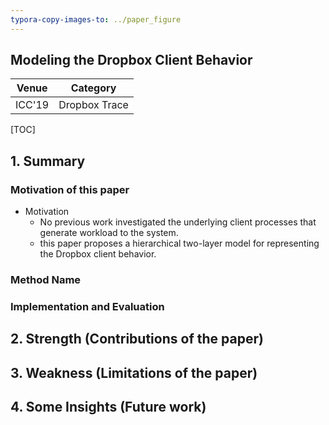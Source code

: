 ```yaml
---
typora-copy-images-to: ../paper_figure
---
```

Modeling the Dropbox Client Behavior
------------------------------------------
|           Venue            |       Category       |
| :------------------------: | :------------------: |
| ICC'19 | Dropbox Trace |
[TOC]

## 1. Summary
### Motivation of this paper
- Motivation 
  - No previous work investigated the underlying client processes that generate workload to the system.
  - this paper proposes a hierarchical two-layer model for representing the Dropbox client behavior.



### Method Name

### Implementation and Evaluation

## 2. Strength (Contributions of the paper)

## 3. Weakness (Limitations of the paper)

## 4. Some Insights (Future work)

